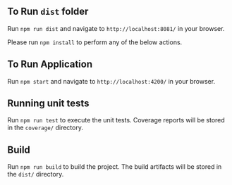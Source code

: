 ## To Run `dist` folder

Run `npm run dist` and navigate to `http://localhost:8081/` in your browser.


Please run `npm install` to perform any of the below actions.

## To Run Application

Run `npm start` and navigate to `http://localhost:4200/` in your browser.


## Running unit tests

Run `npm run test` to execute the unit tests. Coverage reports will be stored in the `coverage/` directory.

## Build

Run `npm run build` to build the project. The build artifacts will be stored in the `dist/` directory.
